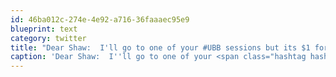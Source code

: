 ```yaml
---
id: 46ba012c-274e-4e92-a716-36faaaec95e9
blueprint: text
category: twitter
title: "Dear Shaw:  I'll go to one of your #UBB sessions but its $1 for every minute I'm in attendance http://bit.ly/14nKH"
caption: 'Dear Shaw:  I''ll go to one of your <span class="hashtag hashtag_local">#<a href="http://tweettemp.darylchymko.ca/?tag=ubb">UBB</a> sessions but its $1 for every minute I''m in attendance http://bit.ly/14nKH'
---
```

